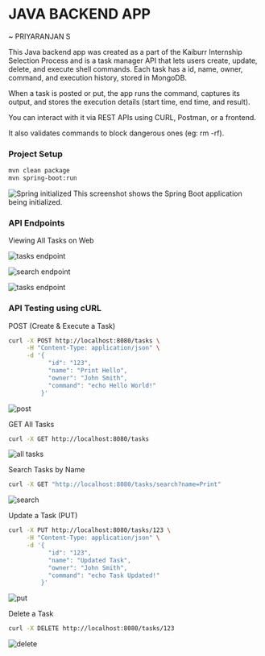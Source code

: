# JAVA BACKEND APP

~ PRIYARANJAN S

This Java backend app was created as a part of the Kaiburr Internship Selection Process and is a task manager API that lets users create, update, delete, and execute shell commands. Each task has a id, name, owner, command, and execution history, stored in MongoDB.

When a task is posted or put, the app runs the command, captures its output, and stores the execution details (start time, end time, and result).

You can interact with it via REST APIs using CURL, Postman, or a frontend.

It also validates commands to block dangerous ones (eg: rm -rf).

### Project Setup

```bash
mvn clean package
mvn spring-boot:run
```
![Spring initialized](SCREENSHOTS/spring-backend.png)
This screenshot shows the Spring Boot application being initialized.

### API Endpoints

Viewing All Tasks on Web

![tasks endpoint](SCREENSHOTS/tasks-endpoint.png)

![search endpoint](SCREENSHOTS/search-endpoint.png)

![tasks endpoint](SCREENSHOTS/specific-task.png)


### API Testing using cURL

POST (Create & Execute a Task)
```bash
curl -X POST http://localhost:8080/tasks \
     -H "Content-Type: application/json" \
     -d '{
           "id": "123",
           "name": "Print Hello",
           "owner": "John Smith",
           "command": "echo Hello World!"
         }'
```
![post](SCREENSHOTS/curl-post.png)

GET All Tasks
```bash
curl -X GET http://localhost:8080/tasks
```
![all tasks](SCREENSHOTS/curl-getTasks.png)

Search Tasks by Name
```bash
curl -X GET "http://localhost:8080/tasks/search?name=Print"
```
![search](SCREENSHOTS/curl-search.png)

Update a Task (PUT)
```bash
curl -X PUT http://localhost:8080/tasks/123 \
     -H "Content-Type: application/json" \
     -d '{
           "id": "123",
           "name": "Updated Task",
           "owner": "John Smith",
           "command": "echo Task Updated!"
         }'
```
![put](SCREENSHOTS/curl-update.png)

Delete a Task
```bash
curl -X DELETE http://localhost:8080/tasks/123
```
![delete](SCREENSHOTS/curl-delete.png)

